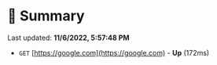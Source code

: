 # 📖 Summary
Last updated: **11/6/2022, 5:57:48 PM**

- `GET` [https://google.com](https://google.com) - **Up** (172ms)
